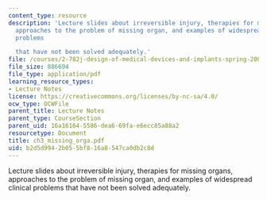 ```yaml
---
content_type: resource
description: 'Lecture slides about irreversible injury, therapies for missing organs,
  approaches to the problem of missing organ, and examples of widespread clinical
  problems

  that have not been solved adequately.'
file: /courses/2-782j-design-of-medical-devices-and-implants-spring-2006/b2d5d9942b055bf816a8547ca0db2c8d_ch3_missing_orga.pdf
file_size: 886694
file_type: application/pdf
learning_resource_types:
- Lecture Notes
license: https://creativecommons.org/licenses/by-nc-sa/4.0/
ocw_type: OCWFile
parent_title: Lecture Notes
parent_type: CourseSection
parent_uid: 16a16164-5586-dea6-69fa-e6ecc85a88a2
resourcetype: Document
title: ch3_missing_orga.pdf
uid: b2d5d994-2b05-5bf8-16a8-547ca0db2c8d
---
```

Lecture slides about irreversible injury, therapies for missing organs, approaches to the problem of missing organ, and examples of widespread clinical problems
that have not been solved adequately.